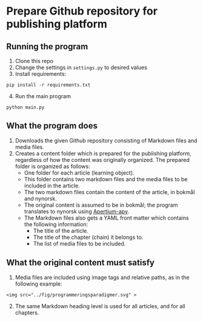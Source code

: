# Prepare Github repository for publishing platform

## Running the program

1. Clone this repo
2. Change the settings in `settings.py` to desired values
3. Install requirements:
```
pip install -r requirements.txt
```
4. Run the main program
```
python main.py
```

## What the program does

1. Downloads the given Github repository consisting of Markdown files and media files.
2. Creates a content folder which is prepared for the publishing platform, regardless of how the content was originally organized. The prepared folder is organized as follows:
	- One folder for each article (learning object).
	- This folder contains two markdown files and the media files to be included in the article.
	- The two markdown files contain the content of the article, in bokmål and nynorsk.
	- The original content is assumed to be in bokmål; the program translates to nynorsk using [Apertium-apy](https://wiki.apertium.org/wiki/Apertium-apy). 
	- The Markdown files also gets a YAML front matter which contains the following information:
		- The title of the article.
		- The title of the chapter (chain) it belongs to.
		- The list of media files to be included. 

## What the original content must satisfy

1. Media files are included using image tags and relative paths, as in the following example:
```
<img src="../fig/programmeringsparadigmer.svg" >
```
2. The same Markdown heading level is used for all articles, and for all chapters. 
